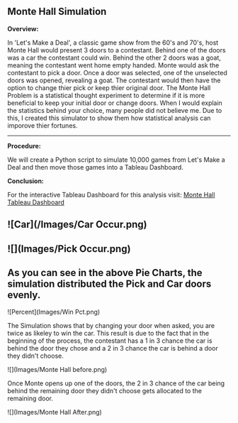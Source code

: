 ## Monte Hall Simulation

__**Overview:**__

In 'Let's Make a Deal', a classic game show from the 60's and 70's, host Monte Hall would present 3 doors to a contestant.  Behind one of the doors was a car the contestant could win.  Behind the other 2 doors was a goat, meaning the contestant went home empty handed.  Monte would ask the contestant to pick a door.  Once a door was selected, one of the unselected doors was opened, revealing a goat.  The contestant would then have the option to change thier pick or keep thier original door.  The Monte Hall Problem is a statistical thought experiment to determine if it is more beneficial to keep your initial door or change doors.  When I would explain the statistics behind your choice, many people did not believe me.  Due to this, I created this simulator to show them how statistical analysis can imporove thier fortunes.

---

__**Procedure:**__

We will create a Python script to simulate 10,000 games from Let's Make a Deal and then move those games into a Tableau Dashboard.

__**Conclusion:**__

For the interactive Tableau Dashboard for this analysis visit:
[Monte Hall Tableau Dashboard](https://public.tableau.com/app/profile/marc.work/viz/MonteHallProblem/MonteDashboard?publish=yes)

![Car](/Images/Car Occur.png)
---
![](Images/Pick Occur.png)
---
As you can see in the above Pie Charts, the simulation distributed the Pick and Car doors evenly.
---
![Percent](Images/Win Pct.png)

The Simulation shows that by changing your door when asked, you are twice as likeley to win the car.  This result is due to the fact that in the beginning of the process, the contestant has a 1 in 3 chance the car is behind the door they chose and a 2 in 3 chance the car is behind a door they didn't choose.

![](Images/Monte Hall before.png)

Once Monte opens up one of the doors, the 2 in 3 chance of the car being behind the remaining door they didn't choose gets allocated to the remaining door.

![](Images/Monte Hall After.png)
